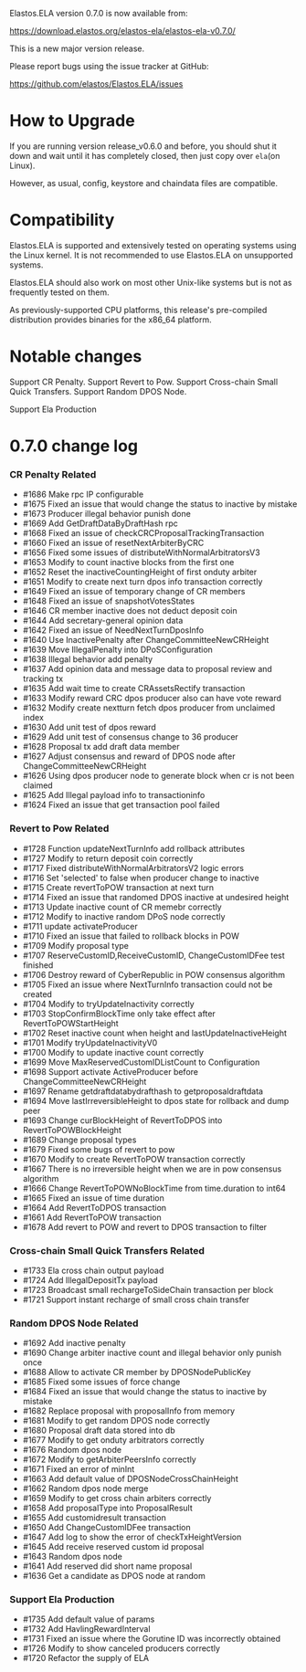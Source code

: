 Elastos.ELA version 0.7.0 is now available from:

  <https://download.elastos.org/elastos-ela/elastos-ela-v0.7.0/>

This is a new major version release.

Please report bugs using the issue tracker at GitHub:

  <https://github.com/elastos/Elastos.ELA/issues>

How to Upgrade
==============

If you are running version release_v0.6.0 and before, you should shut it down and wait until
 it has completely closed, then just copy over `ela`(on Linux).

However, as usual, config, keystore and chaindata files are compatible.

Compatibility
==============

Elastos.ELA is supported and extensively tested on operating systems
using the Linux kernel. It is not recommended to use Elastos.ELA on
unsupported systems.

Elastos.ELA should also work on most other Unix-like systems but is not
as frequently tested on them.

As previously-supported CPU platforms, this release's pre-compiled
distribution provides binaries for the x86_64 platform.

Notable changes
===============

Support CR Penalty.
Support Revert to Pow.
Support Cross-chain Small Quick Transfers.
Support Random DPOS Node.

Support Ela Production

0.7.0 change log
=================

### CR Penalty Related
- #1686 Make rpc IP configurable
- #1675 Fixed an issue that would change the status to inactive by mistake
- #1673 Producer illegal behavior punish done
- #1669 Add GetDraftDataByDraftHash rpc
- #1668 Fixed an issue of checkCRCProposalTrackingTransaction
- #1660 Fixed an issue of resetNextArbiterByCRC
- #1656 Fixed some issues of distributeWithNormalArbitratorsV3
- #1653 Modify to count inactive blocks from the first one
- #1652 Reset the inactiveCountingHeight of first onduty arbiter
- #1651 Modify to create next turn dpos info transaction correctly
- #1649 Fixed an issue of temporary change of CR members
- #1648 Fixed an issue of snapshotVotesStates
- #1646 CR member inactive does not deduct deposit coin
- #1644 Add secretary-general opinion data
- #1642 Fixed an issue of NeedNextTurnDposInfo
- #1640 Use InactivePenalty after ChangeCommitteeNewCRHeight
- #1639 Move IllegalPenalty into DPoSConfiguration
- #1638 Illegal behavior add penalty
- #1637 Add opinion data and message data to proposal review and tracking tx
- #1635 Add wait time to create CRAssetsRectify transaction
- #1633 Modify reward CRC dpos producer also can have vote reward
- #1632 Modify create nextturn fetch dpos producer from unclaimed index
- #1630 Add unit test of dpos reward
- #1629 Add unit test of consensus change to 36 producer
- #1628 Proposal tx add draft data member
- #1627 Adjust consensus and reward of DPOS node after ChangeCommitteeNewCRHeight
- #1626 Using dpos producer node to generate block when cr is not been claimed
- #1625 Add Illegal payload info to transactioninfo
- #1624 Fixed an issue that get transaction pool failed

### Revert to Pow Related
- #1728 Function updateNextTurnInfo add rollback attributes
- #1727 Modify to return deposit coin correctly
- #1717 Fixed distributeWithNormalArbitratorsV2 logic errors
- #1716 Set 'selected' to false when producer change to inactive
- #1715 Create revertToPOW transaction at next turn
- #1714 Fixed an issue that randomed DPOS inactive at undesired height
- #1713 Update inactive count of CR memebr correctly
- #1712 Modify to inactive random DPoS node correctly
- #1711 update activateProducer
- #1710 Fixed an issue that failed to rollback blocks in POW
- #1709 Modify proposal type
- #1707 ReserveCustomID,ReceiveCustomID, ChangeCustomIDFee test finished
- #1706 Destroy reward of CyberRepublic in POW consensus algorithm
- #1705 Fixed an issue where NextTurnInfo transaction could not be created
- #1704 Modify to tryUpdateInactivity correctly
- #1703 StopConfirmBlockTime only take effect after RevertToPOWStartHeight
- #1702 Reset inactive count when height and lastUpdateInactiveHeight
- #1701 Modify tryUpdateInactivityV0
- #1700 Modify to update inactive count correctly
- #1699 Move MaxReservedCustomIDListCount to Configuration
- #1698 Support activate ActiveProducer before ChangeCommitteeNewCRHeight
- #1697 Rename getdraftdatabydrafthash to getproposaldraftdata
- #1694 Move lastIrreversibleHeight to dpos state for rollback and dump peer
- #1693 Change curBlockHeight of RevertToDPOS into RevertToPOWBlockHeight
- #1689 Change proposal types
- #1679 Fixed some bugs of revert to pow
- #1670 Modify to create RevertToPOW transaction correctly
- #1667 There is no irreversible height when we are in pow consensus algorithm
- #1666 Change RevertToPOWNoBlockTime from time.duration to int64
- #1665 Fixed an issue of time duration
- #1664 Add RevertToDPOS transaction
- #1661 Add RevertToPOW transaction
- #1678 Add revert to POW and revert to DPOS transaction to filter

### Cross-chain Small Quick Transfers Related
- #1733 Ela cross chain output payload
- #1724 Add IllegalDepositTx payload
- #1723 Broadcast small rechargeToSideChain transaction per block
- #1721 Support instant recharge of small cross chain transfer

### Random DPOS Node Related
- #1692 Add inactive penalty
- #1690 Change arbiter inactive count and illegal behavior only punish once
- #1688 Allow to activate CR member by DPOSNodePublicKey
- #1685 Fixed some issues of force change
- #1684 Fixed an issue that would change the status to inactive by mistake
- #1682 Replace proposal with proposalInfo from memory
- #1681 Modify to get random DPOS node correctly
- #1680 Proposal draft data stored into db
- #1677 Modify to get onduty arbitrators correctly
- #1676 Random dpos node
- #1672 Modify to getArbiterPeersInfo correctly
- #1671 Fixed an error of minInt
- #1663 Add default value of DPOSNodeCrossChainHeight
- #1662 Random dpos node merge
- #1659 Modify to get cross chain arbiters correctly
- #1658 Add proposalType into ProposalResult
- #1655 Add customidresult transaction
- #1650 Add ChangeCustomIDFee transaction
- #1647 Add log to show the error of checkTxHeightVersion
- #1645 Add receive reserved custom id proposal
- #1643 Random dpos node
- #1641 Add reserved did short name proposal
- #1636 Get a candidate as DPOS node at random

### Support Ela Production
- #1735 Add default value of params
- #1732 Add HavlingRewardInterval
- #1731 Fixed an issue where the Gorutine ID was incorrectly obtained
- #1726 Modify to show canceled producers correctly
- #1720 Refactor the supply of ELA
